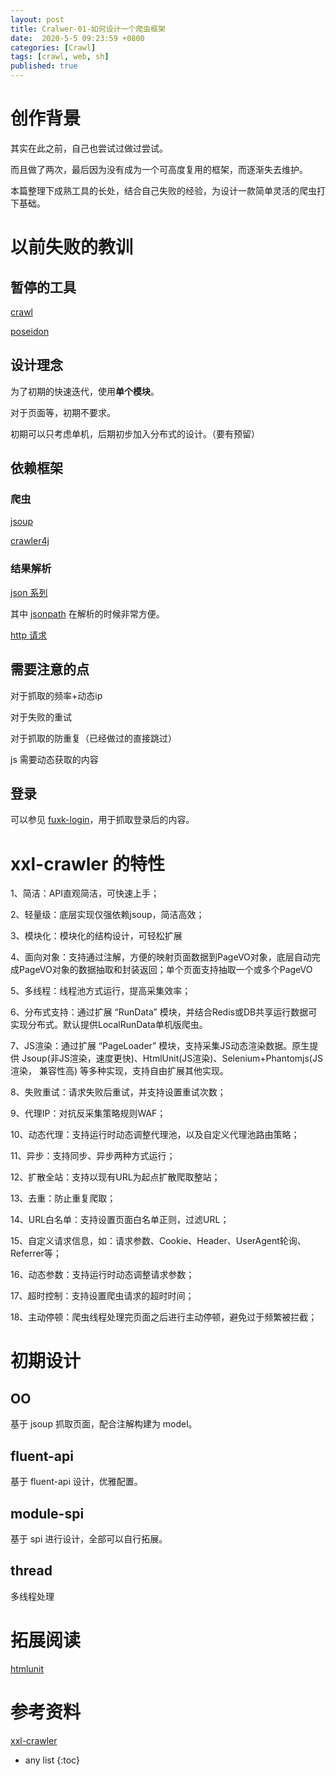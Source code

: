 ```yaml
---
layout: post
title: Cralwer-01-如何设计一个爬虫框架
date:  2020-5-5 09:23:59 +0800
categories: [Crawl]
tags: [crawl, web, sh]
published: true
---
```


# 创作背景

其实在此之前，自己也尝试过做过尝试。

而且做了两次，最后因为没有成为一个可高度复用的框架，而逐渐失去维护。

本篇整理下成熟工具的长处，结合自己失败的经验，为设计一款简单灵活的爬虫打下基础。

# 以前失败的教训

## 暂停的工具

[crawl](https://github.com/houbb/crawl)

[poseidon](https://github.com/houbb/poseidon.git)

## 设计理念

为了初期的快速迭代，使用**单个模块**。

对于页面等，初期不要求。

初期可以只考虑单机，后期初步加入分布式的设计。（要有预留）

## 依赖框架

### 爬虫

[jsoup](https://houbb.github.io/2018/08/19/crawl-jsoup)

[crawler4j](https://github.com/yasserg/crawler4j#quickstart)

### 结果解析

[json 系列](https://houbb.github.io/tags/#json)

其中 [jsonpath](https://houbb.github.io/2018/07/20/json-03-jsonpath) 在解析的时候非常方便。

[http 请求](https://houbb.github.io/2018/03/16/okhttp)

## 需要注意的点

对于抓取的频率+动态ip 

对于失败的重试

对于抓取的防重复（已经做过的直接跳过）

js 需要动态获取的内容

## 登录

可以参见 [fuxk-login](https://github.com/xchaoinfo/fuck-login)，用于抓取登录后的内容。

# xxl-crawler 的特性

1、简洁：API直观简洁，可快速上手；

2、轻量级：底层实现仅强依赖jsoup，简洁高效；

3、模块化：模块化的结构设计，可轻松扩展

4、面向对象：支持通过注解，方便的映射页面数据到PageVO对象，底层自动完成PageVO对象的数据抽取和封装返回；单个页面支持抽取一个或多个PageVO

5、多线程：线程池方式运行，提高采集效率；

6、分布式支持：通过扩展 “RunData” 模块，并结合Redis或DB共享运行数据可实现分布式。默认提供LocalRunData单机版爬虫。

7、JS渲染：通过扩展 “PageLoader” 模块，支持采集JS动态渲染数据。原生提供 Jsoup(非JS渲染，速度更快)、HtmlUnit(JS渲染)、Selenium+Phantomjs(JS渲染，
兼容性高) 等多种实现，支持自由扩展其他实现。

8、失败重试：请求失败后重试，并支持设置重试次数；

9、代理IP：对抗反采集策略规则WAF；

10、动态代理：支持运行时动态调整代理池，以及自定义代理池路由策略；

11、异步：支持同步、异步两种方式运行；

12、扩散全站：支持以现有URL为起点扩散爬取整站；

13、去重：防止重复爬取；

14、URL白名单：支持设置页面白名单正则，过滤URL；

15、自定义请求信息，如：请求参数、Cookie、Header、UserAgent轮询、Referrer等；

16、动态参数：支持运行时动态调整请求参数；

17、超时控制：支持设置爬虫请求的超时时间；

18、主动停顿：爬虫线程处理完页面之后进行主动停顿，避免过于频繁被拦截；

# 初期设计

## OO

基于 jsoup 抓取页面，配合注解构建为 model。

## fluent-api

基于 fluent-api 设计，优雅配置。

## module-spi

基于 spi 进行设计，全部可以自行拓展。

## thread

多线程处理

# 拓展阅读

[htmlunit](https://houbb.github.io/2018/08/19/crawl-htmlunit)

# 参考资料

[xxl-crawler](https://www.xuxueli.com/xxl-crawler/)

* any list
{:toc}